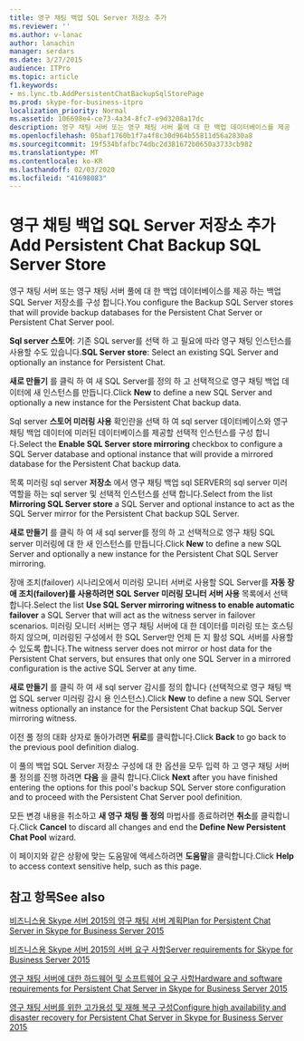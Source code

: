 ```yaml
---
title: 영구 채팅 백업 SQL Server 저장소 추가
ms.reviewer: ''
ms.author: v-lanac
author: lanachin
manager: serdars
ms.date: 3/27/2015
audience: ITPro
ms.topic: article
f1.keywords:
- ms.lync.tb.AddPersistentChatBackupSqlStorePage
ms.prod: skype-for-business-itpro
localization_priority: Normal
ms.assetid: 106698e4-ce73-4a34-8fc7-e9d3208a17dc
description: 영구 채팅 서버 또는 영구 채팅 서버 풀에 대 한 백업 데이터베이스를 제공 하는 백업 SQL Server 저장소를 구성 합니다.
ms.openlocfilehash: 05baf1760b1f7a4f8c30d964b55811d56a2830a8
ms.sourcegitcommit: 19f534bfafbc74dbc2d381672b0650a3733cb982
ms.translationtype: MT
ms.contentlocale: ko-KR
ms.lasthandoff: 02/03/2020
ms.locfileid: "41698083"
---
```

# <a name="add-persistent-chat-backup-sql-server-store"></a><span data-ttu-id="3c691-103">영구 채팅 백업 SQL Server 저장소 추가</span><span class="sxs-lookup"><span data-stu-id="3c691-103">Add Persistent Chat Backup SQL Server Store</span></span>
 
<span data-ttu-id="3c691-104">영구 채팅 서버 또는 영구 채팅 서버 풀에 대 한 백업 데이터베이스를 제공 하는 백업 SQL Server 저장소를 구성 합니다.</span><span class="sxs-lookup"><span data-stu-id="3c691-104">You configure the Backup SQL Server stores that will provide backup databases for the Persistent Chat Server or Persistent Chat Server pool.</span></span>
  
 <span data-ttu-id="3c691-105">**Sql server 스토어**: 기존 SQL server를 선택 하 고 필요에 따라 영구 채팅 인스턴스를 사용할 수도 있습니다.</span><span class="sxs-lookup"><span data-stu-id="3c691-105">**SQL Server store**: Select an existing SQL Server and optionally an instance for Persistent Chat.</span></span>
  
<span data-ttu-id="3c691-106">**새로 만들기** 를 클릭 하 여 새 SQL Server를 정의 하 고 선택적으로 영구 채팅 백업 데이터에 새 인스턴스를 만듭니다.</span><span class="sxs-lookup"><span data-stu-id="3c691-106">Click **New** to define a new SQL Server and optionally a new instance for the Persistent Chat backup data.</span></span>
  
<span data-ttu-id="3c691-107">Sql server **스토어 미러링 사용** 확인란을 선택 하 여 sql server 데이터베이스와 영구 채팅 백업 데이터에 미러된 데이터베이스를 제공할 선택적 인스턴스를 구성 합니다.</span><span class="sxs-lookup"><span data-stu-id="3c691-107">Select the **Enable SQL Server store mirroring** checkbox to configure a SQL Server database and optional instance that will provide a mirrored database for the Persistent Chat backup data.</span></span>
  
<span data-ttu-id="3c691-108">목록 미러링 sql server **저장소** 에서 영구 채팅 백업 sql SERVER의 sql server 미러 역할을 하는 sql server 및 선택적 인스턴스를 선택 합니다.</span><span class="sxs-lookup"><span data-stu-id="3c691-108">Select from the list **Mirroring SQL Server store** a SQL Server and optional instance to act as the SQL Server mirror for the Persistent Chat backup SQL Server.</span></span>
  
<span data-ttu-id="3c691-109">**새로 만들기** 를 클릭 하 여 새 sql server를 정의 하 고 선택적으로 영구 채팅 SQL server 미러링에 대 한 새 인스턴스를 만듭니다.</span><span class="sxs-lookup"><span data-stu-id="3c691-109">Click **New** to define a new SQL Server and optionally a new instance for the Persistent Chat SQL Server mirroring.</span></span>
  
<span data-ttu-id="3c691-110">장애 조치(failover) 시나리오에서 미러링 모니터 서버로 사용할 SQL Server를 **자동 장애 조치(failover)를 사용하려면 SQL Server 미러링 모니터 서버 사용** 목록에서 선택합니다.</span><span class="sxs-lookup"><span data-stu-id="3c691-110">Select the list **Use SQL Server mirroring witness to enable automatic failover** a SQL Server that will act as the witness server in failover scenarios.</span></span> <span data-ttu-id="3c691-111">미러링 모니터 서버는 영구 채팅 서버에 대 한 데이터를 미러링 또는 호스팅하지 않으며, 미러링된 구성에서 한 SQL Server만 언제 든 지 활성 SQL 서버를 사용할 수 있도록 합니다.</span><span class="sxs-lookup"><span data-stu-id="3c691-111">The witness server does not mirror or host data for the Persistent Chat servers, but ensures that only one SQL Server in a mirrored configuration is the active SQL Server at any time.</span></span>
  
<span data-ttu-id="3c691-112">**새로 만들기** 를 클릭 하 여 새 sql server 감시를 정의 합니다 (선택적으로 영구 채팅 백업 SQL server 미러링 감시 용 인스턴스).</span><span class="sxs-lookup"><span data-stu-id="3c691-112">Click **New** to define a new SQL Server witness optionally an instance for the Persistent Chat backup SQL Server mirroring witness.</span></span>
  
<span data-ttu-id="3c691-113">이전 풀 정의 대화 상자로 돌아가려면 **뒤로**를 클릭합니다.</span><span class="sxs-lookup"><span data-stu-id="3c691-113">Click **Back** to go back to the previous pool definition dialog.</span></span>
  
<span data-ttu-id="3c691-114">이 풀의 백업 SQL Server 저장소 구성에 대 한 옵션을 모두 입력 하 고 영구 채팅 서버 풀 정의를 진행 하려면 **다음** 을 클릭 합니다.</span><span class="sxs-lookup"><span data-stu-id="3c691-114">Click **Next** after you have finished entering the options for this pool's backup SQL Server store configuration and to proceed with the Persistent Chat Server pool definition.</span></span>
  
<span data-ttu-id="3c691-115">모든 변경 내용을 취소하고 **새 영구 채팅 풀 정의** 마법사를 종료하려면 **취소**를 클릭합니다.</span><span class="sxs-lookup"><span data-stu-id="3c691-115">Click **Cancel** to discard all changes and end the **Define New Persistent Chat Pool** wizard.</span></span>
  
<span data-ttu-id="3c691-116">이 페이지와 같은 상황에 맞는 도움말에 액세스하려면 **도움말**을 클릭합니다.</span><span class="sxs-lookup"><span data-stu-id="3c691-116">Click **Help** to access context sensitive help, such as this page.</span></span>
  
## <a name="see-also"></a><span data-ttu-id="3c691-117">참고 항목</span><span class="sxs-lookup"><span data-stu-id="3c691-117">See also</span></span>

[<span data-ttu-id="3c691-118">비즈니스용 Skype 서버 2015의 영구 채팅 서버 계획</span><span class="sxs-lookup"><span data-stu-id="3c691-118">Plan for Persistent Chat Server in Skype for Business Server 2015</span></span>](../../plan-your-deployment/persistent-chat-server/persistent-chat-server.md)
  
[<span data-ttu-id="3c691-119">비즈니스용 Skype 서버 2015의 서버 요구 사항</span><span class="sxs-lookup"><span data-stu-id="3c691-119">Server requirements for Skype for Business Server 2015</span></span>](../../plan-your-deployment/requirements-for-your-environment/server-requirements.md)
  
[<span data-ttu-id="3c691-120">영구 채팅 서버에 대한 하드웨어 및 소프트웨어 요구 사항</span><span class="sxs-lookup"><span data-stu-id="3c691-120">Hardware and software requirements for Persistent Chat Server in Skype for Business Server 2015</span></span>](../../plan-your-deployment/persistent-chat-server/hardware-and-software-requirements.md)
  
[<span data-ttu-id="3c691-121">영구 채팅 서버를 위한 고가용성 및 재해 복구 구성</span><span class="sxs-lookup"><span data-stu-id="3c691-121">Configure high availability and disaster recovery for Persistent Chat Server in Skype for Business Server 2015</span></span>](../../deploy/deploy-persistent-chat-server/configure-hadr-for-persistent-chat.md)
